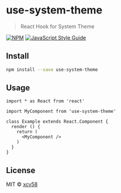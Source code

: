 # use-system-theme

> React Hook for System Theme

[![NPM](https://img.shields.io/npm/v/use-system-theme.svg)](https://www.npmjs.com/package/use-system-theme) [![JavaScript Style Guide](https://img.shields.io/badge/code_style-standard-brightgreen.svg)](https://standardjs.com)

## Install

```bash
npm install --save use-system-theme
```

## Usage

```tsx
import * as React from 'react'

import MyComponent from 'use-system-theme'

class Example extends React.Component {
  render () {
    return (
      <MyComponent />
    )
  }
}
```

## License

MIT © [xcv58](https://github.com/xcv58)
